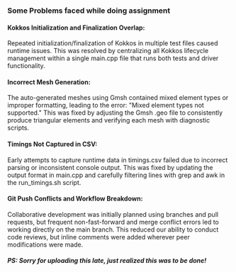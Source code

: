 ### Some Problems faced while doing assignment
#### Kokkos Initialization and Finalization Overlap:
Repeated initialization/finalization of Kokkos in multiple test files caused runtime issues. This was resolved by centralizing all Kokkos lifecycle management within a single main.cpp file that runs both tests and driver functionality.

#### Incorrect Mesh Generation:
The auto-generated meshes using Gmsh contained mixed element types or improper formatting, leading to the error: "Mixed element types not supported." This was fixed by adjusting the Gmsh .geo file to consistently produce triangular elements and verifying each mesh with diagnostic scripts.

#### Timings Not Captured in CSV:
Early attempts to capture runtime data in timings.csv failed due to incorrect parsing or inconsistent console output. This was fixed by updating the output format in main.cpp and carefully filtering lines with grep and awk in the run_timings.sh script.

#### Git Push Conflicts and Workflow Breakdown:
Collaborative development was initially planned using branches and pull requests, but frequent non-fast-forward and merge conflict errors led to working directly on the main branch. This reduced our ability to conduct code reviews, but inline comments were added wherever peer modifications were made.

##### PS: Sorry for uploading this late, just realized this was to be done!
